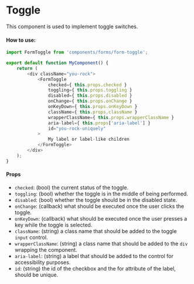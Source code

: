 # Toggle

This component is used to implement toggle switches.

#### How to use:

```js
import FormToggle from 'components/forms/form-toggle';

export default function MyComponent() {
	return (
		<div className="you-rock">
			<FormToggle
				checked={ this.props.checked }
				toggling={ this.props.toggling }
				disabled={ this.props.disabled }
				onChange={ this.props.onChange }
				onKeyDown={ this.props.onKeyDown }
				className={ this.props.className }
				wrapperClassName={ this.props.wrapperClassName }
				aria-label={ this.props['aria-label'] }
				id="you-rock-uniquely"
			>
				My label or label-like children
			</FormToggle>
		</div>
	);
}
```

#### Props

- `checked`: (bool) the current status of the toggle.
- `toggling`: (bool) whether the toggle is in the middle of being performed.
- `disabled`: (bool) whether the toggle should be in the disabled state.
- `onChange`: (callback) what should be executed once the user clicks the toggle.
- `onKeyDown`: (callback) what should be executed once the user presses a key while the toggle is selected.
- `className`: (string) a class name that should be added to the toggle `input` control.
- `wrapperClassName`: (string) a class name that should be added to the `div` wrapping the component.
- `aria-label`: (string) a label that should be added to the control for accessibility purposes.
- `id`: (string) the id of the checkbox and the for attribute of the label, should be unique.
